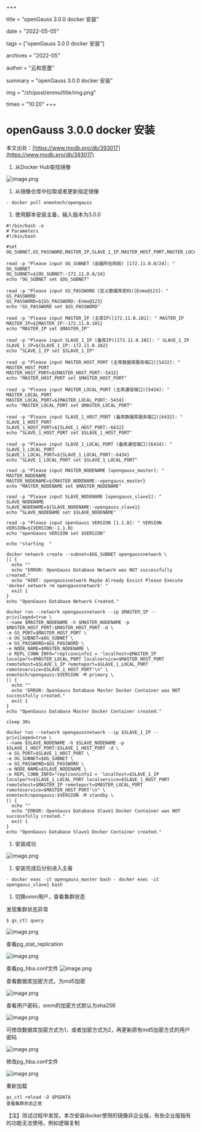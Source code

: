 +++

title = "openGauss 3.0.0 docker 安装" 

date = "2022-05-05" 

tags = ["openGauss 3.0.0 docker 安装"] 

archives = "2022-05" 

author = "云和恩墨" 

summary = "openGauss 3.0.0 docker 安装"

img = "/zh/post/enmo/title/img.png" 

times = "10:20"
+++

# openGauss 3.0.0 docker 安装

本文出处：[https://www.modb.pro/db/393017](https://www.modb.pro/db/393017)



1. 从Docker Hub查找镜像

![image.png](./images/20220412-14115c27-04ae-40a5-9e46-30a2d96da03d.png)

1. 从镜像仓库中拉取或者更新指定镜像

```
- docker pull enmotech/opengauss 
```

1. 使用脚本安装主备，输入版本为3.0.0

```
#!/bin/bash -e
# Parameters
#!/bin/bash

#set OG_SUBNET,GS_PASSWORD,MASTER_IP,SLAVE_1_IP,MASTER_HOST_PORT,MASTER_LOCAL_PORT,SLAVE_1_HOST_PORT,SLAVE_1_LOCAL_PORT,MASTER_NODENAME,SLAVE_NODENAME

read -p "Please input OG_SUBNET (容器所在网段) [172.11.0.0/24]: " OG_SUBNET
OG_SUBNET=${OG_SUBNET:-172.11.0.0/24}
echo "OG_SUBNET set $OG_SUBNET"

read -p "Please input GS_PASSWORD (定义数据库密码)[Enmo@123]: " GS_PASSWORD
GS_PASSWORD=${GS_PASSWORD:-Enmo@123}
echo "GS_PASSWORD set $GS_PASSWORD"

read -p "Please input MASTER_IP (主库IP)[172.11.0.101]: " MASTER_IP
MASTER_IP=${MASTER_IP:-172.11.0.101}
echo "MASTER_IP set $MASTER_IP"

read -p "Please input SLAVE_1_IP (备库IP)[172.11.0.102]: " SLAVE_1_IP
SLAVE_1_IP=${SLAVE_1_IP:-172.11.0.102}
echo "SLAVE_1_IP set $SLAVE_1_IP"

read -p "Please input MASTER_HOST_PORT (主库数据库服务端口)[5432]: " MASTER_HOST_PORT
MASTER_HOST_PORT=${MASTER_HOST_PORT:-5432}
echo "MASTER_HOST_PORT set $MASTER_HOST_PORT"

read -p "Please input MASTER_LOCAL_PORT (主库通信端口)[5434]: " MASTER_LOCAL_PORT
MASTER_LOCAL_PORT=${MASTER_LOCAL_PORT:-5434}
echo "MASTER_LOCAL_PORT set $MASTER_LOCAL_PORT"

read -p "Please input SLAVE_1_HOST_PORT (备库数据库服务端口)[6432]: " SLAVE_1_HOST_PORT
SLAVE_1_HOST_PORT=${SLAVE_1_HOST_PORT:-6432}
echo "SLAVE_1_HOST_PORT set $SLAVE_1_HOST_PORT"

read -p "Please input SLAVE_1_LOCAL_PORT (备库通信端口)[6434]: " SLAVE_1_LOCAL_PORT
SLAVE_1_LOCAL_PORT=${SLAVE_1_LOCAL_PORT:-6434}
echo "SLAVE_1_LOCAL_PORT set $SLAVE_1_LOCAL_PORT"

read -p "Please input MASTER_NODENAME [opengauss_master]: " MASTER_NODENAME
MASTER_NODENAME=${MASTER_NODENAME:-opengauss_master}
echo "MASTER_NODENAME set $MASTER_NODENAME"

read -p "Please input SLAVE_NODENAME [opengauss_slave1]: " SLAVE_NODENAME
SLAVE_NODENAME=${SLAVE_NODENAME:-opengauss_slave1}
echo "SLAVE_NODENAME set $SLAVE_NODENAME"

read -p "Please input openGauss VERSION [1.1.0]: " VERSION
VERSION=${VERSION:-1.1.0}
echo "openGauss VERSION set $VERSION"

echo "starting  "

docker network create --subnet=$OG_SUBNET opengaussnetwork \
|| {
  echo ""
  echo "ERROR: OpenGauss Database Network was NOT successfully created."
  echo "HINT: opengaussnetwork Maybe Already Exsist Please Execute 'docker network rm opengaussnetwork' "
  exit 1
}
echo "OpenGauss Database Network Created."

docker run --network opengaussnetwork --ip $MASTER_IP --privileged=true \
--name $MASTER_NODENAME -h $MASTER_NODENAME -p $MASTER_HOST_PORT:$MASTER_HOST_PORT -d \
-e GS_PORT=$MASTER_HOST_PORT \
-e OG_SUBNET=$OG_SUBNET \
-e GS_PASSWORD=$GS_PASSWORD \
-e NODE_NAME=$MASTER_NODENAME \
-e REPL_CONN_INFO="replconninfo1 = 'localhost=$MASTER_IP localport=$MASTER_LOCAL_PORT localservice=$MASTER_HOST_PORT remotehost=$SLAVE_1_IP remoteport=$SLAVE_1_LOCAL_PORT remoteservice=$SLAVE_1_HOST_PORT'\n" \
enmotech/opengauss:$VERSION -M primary \
|| {
  echo ""
  echo "ERROR: OpenGauss Database Master Docker Container was NOT successfully created."
  exit 1
}
echo "OpenGauss Database Master Docker Container created."

sleep 30s

docker run --network opengaussnetwork --ip $SLAVE_1_IP --privileged=true \
--name $SLAVE_NODENAME -h $SLAVE_NODENAME -p $SLAVE_1_HOST_PORT:$SLAVE_1_HOST_PORT -d \
-e GS_PORT=$SLAVE_1_HOST_PORT \
-e OG_SUBNET=$OG_SUBNET \
-e GS_PASSWORD=$GS_PASSWORD \
-e NODE_NAME=$SLAVE_NODENAME \
-e REPL_CONN_INFO="replconninfo1 = 'localhost=$SLAVE_1_IP localport=$SLAVE_1_LOCAL_PORT localservice=$SLAVE_1_HOST_PORT remotehost=$MASTER_IP remoteport=$MASTER_LOCAL_PORT remoteservice=$MASTER_HOST_PORT'\n" \
enmotech/opengauss:$VERSION -M standby \
|| {
  echo ""
  echo "ERROR: OpenGauss Database Slave1 Docker Container was NOT successfully created."
  exit 1
}
echo "OpenGauss Database Slave1 Docker Container created."

```

1. 安装成功

![image.png](./images/20220412-bf4a0c4a-7b3b-4c5b-9770-d97d85fbf128.png)

1. 安装完成后分别进入主备

```
- docker exec -it opengauss_master bash - docker exec -it opengauss_slave1 bash 
```

1. 切换omm用户，查看集群状态

发现集群状态异常

```
$ gs_ctl query  
```

![image.png](./images/20220412-9af92e2d-9172-4c8d-b3ae-a7ce82107375.png)

查看pg_stat_replication

![image.png](./images/20220412-0b6a8c86-dae6-4fd6-bd75-f7cc342b9d53.png)

查看pg_hba.conf文件
![image.png](./images/20220412-59c437c1-227e-492b-8c05-9ffca010e9a5.png)

查看数据库加密方式，为md5加密

![image.png](./images/20220412-190d47ff-2390-479a-99da-8685f519fcd6.png)

查看用户密码，omm的加密方式默认为sha256

![image.png](./images/20220412-f0cf7187-0379-4746-9aa2-8d8d84fab8e0.png)

可修改数据库加密方式为1，或者加密方式为2，再更新原有md5加密方式的用户密码

![image.png](./images/20220412-863aac27-a9ad-4ba1-bdcd-645521ecab34.png)

修改pg_hba.conf文件

![image.png](./images/20220412-2d7e1422-d8db-4aa8-819a-e21478581f41.png)

重新加载

```
gs_ctl reload -D $PGDATA
查看集群状态正常
```

【注】测试过程中发现，本次安装docker使用的镜像非企业版，有些企业版独有的功能无法使用，例如逻辑复制
